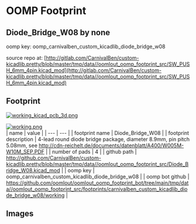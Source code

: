 # OOMP Footprint  
## Diode_Bridge_W08  by none  
  
oomp key: oomp_carnivalben_custom_kicadlib_diode_bridge_w08  
  
source repo at: [http://gitlab.com/CarnivalBen/custom-kicadlib.pretty/blob/master/tmp/data//oomlout_oomp_footprint_src/SW_PUSH_6mm_4pin.kicad_mod](http://gitlab.com/CarnivalBen/custom-kicadlib.pretty/blob/master/tmp/data//oomlout_oomp_footprint_src/SW_PUSH_6mm_4pin.kicad_mod)  
## Footprint  
  
[![working_kicad_pcb_3d.png](working_kicad_pcb_3d_600.png)](working_kicad_pcb_3d.png)  
  
[![working.png](working_600.png)](working.png)  
| name | value | 
| --- | --- | 
| footprint name | Diode_Bridge_W08 | 
| footprint description | 4-lead round diode bridge package, diameter 8.9mm, pin pitch 5.08mm, see http://cdn-reichelt.de/documents/datenblatt/A400/W005M-W10M_SEP.PDF | 
| number of pads | 4 | 
| github path | http://github.com/CarnivalBen/custom-kicadlib.pretty/blob/master/tmp/data//oomlout_oomp_footprint_src/Diode_Bridge_W08.kicad_mod | 
| oomp key | oomp_carnivalben_custom_kicadlib_diode_bridge_w08 | 
| oomp bot github | https://github.com/oomlout/oomlout_oomp_footprint_bot/tree/main/tmp/data//oomlout_oomp_footprint_src/footprints/carnivalben_custom_kicadlib_diode_bridge_w08/working | 
## Images  
